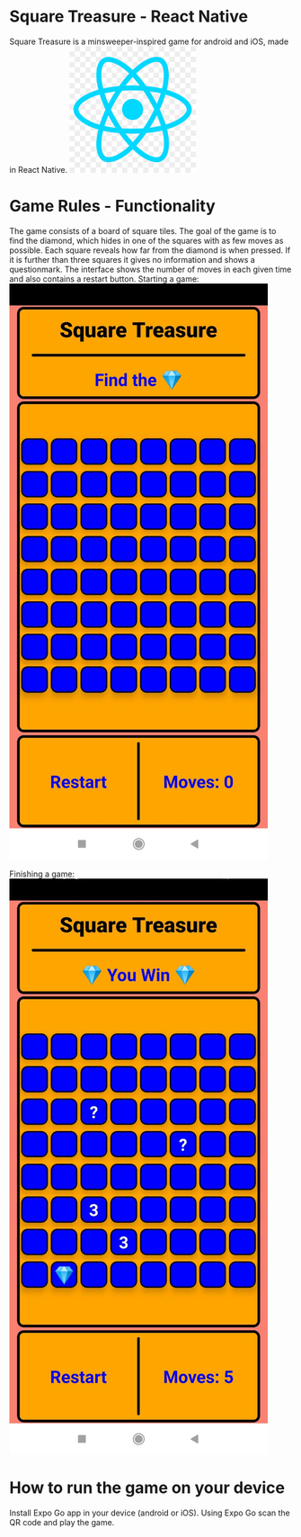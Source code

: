 # Square Treasure - React Native
Square Treasure is a minsweeper-inspired game for android and iOS, made in React Native.
![react_native](<assets/rn.png>)

# Game Rules - Functionality
The game consists of a board of square tiles. The goal of the game is to find the diamond,
which hides in one of the squares with as few moves as possible. Each square reveals how
far from the diamond is when pressed. If it is further than three squares it gives no 
information and shows a questionmark. The interface shows the number of moves in each given
time and also contains a restart button.
Starting a game:
![board_empty](<assets/board-empty.jpg>)

Finishing a game:
![board_end](<assets/board-end.jpg>)

# How to run the game on your device
Install Expo Go app in your device (android or iOS). Using Expo Go scan the QR code and
play the game.

